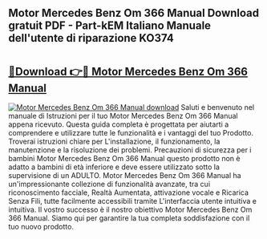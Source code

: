 ## Motor Mercedes Benz Om 366 Manual Download gratuit PDF - Part-kEM Italiano Manuale dell'utente di riparazione KO374

# <h2><a href="http://dffgnl.blite.top/?on=Motor+Mercedes+Benz+Om+366+Manual">🔗Download 👉🔴 Motor Mercedes Benz Om 366 Manual</a></h2>

[![Motor Mercedes Benz Om 366 Manual download](https://i.imgur.com/lujVjoI.png)](http://dffgnl.blite.top/?on=Motor+Mercedes+Benz+Om+366+Manual)
Saluti e benvenuto nel manuale di Istruzioni per il tuo Motor Mercedes Benz Om 366 Manual appena ricevuto. Questa guida completa è progettata per aiutarti a comprendere e utilizzare tutte le funzionalità e i vantaggi del tuo Prodotto. Troverai istruzioni chiare per L'installazione, il funzionamento, la manutenzione e la risoluzione dei problemi. Precauzioni di sicurezza per i bambini Motor Mercedes Benz Om 366 Manual questo prodotto non è adatto a bambini di età inferiore e deve essere utilizzato sotto la supervisione di un ADULTO. Motor Mercedes Benz Om 366 Manual ha un'impressionante collezione di funzionalità avanzate, tra cui riconoscimento facciale, Realtà Aumentata, attivazione vocale e Ricarica Senza Fili, tutte facilmente accessibili tramite L'interfaccia utente intuitiva e intuitiva. Il vostro successo è il nostro obiettivo Motor Mercedes Benz Om 366 Manual. Siamo qui per garantire la tua completa soddisfazione con il tuo nuovo prodotto.
